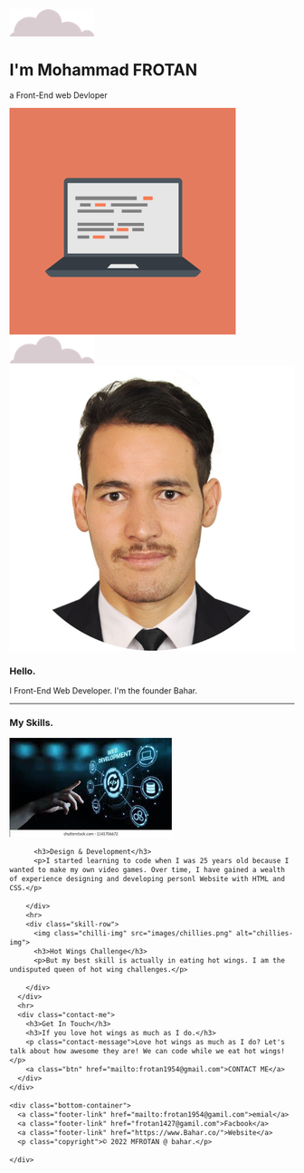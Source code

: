 <!DOCTYPE html>
<html lang="en" dir="ltr">
  <head>
    <meta charset="utf-8">
    <link rel="stylesheet" href="CSS/style.css">
    <link rel="shortcut icon" href="images/favicon.ico">
  </head>
  <body>
    <div class="Top-container">
      <img class="top-cloud" src="images/cloud.png" alt="cloud">
      <h1>I'm Mohammad FROTAN</h1>
      <p>a Front-End <span class="pro">web</span> Devloper</p>
      <img src="images/computer.png" alt="muntain-images">
      <img  class="bottom-cloud"src="images/cloud.png" alt="cloud">
    </div>
    <div class="midle-container">
        <div class="profile">
          <img class="my-photo"src="images/MF1.png" alt="angela-profile-img">
          <h3>Hello.</h3>
          <p class="intro">I  Front-End Web Developer. I'm the founder Bahar.</p>
        </div>
  <hr>
      <div class="skills">
        <h3>My Skills.</h3>
        <div class="skill-row">
          <img class="code-img" src="images/desgin.jpg" alt="code-img">

          <h3>Design & Development</h3>
          <p>I started learning to code when I was 25 years old because I wanted to make my own video games. Over time, I have gained a wealth of experience designing and developing personl Website with HTML and CSS.</p>

        </div>
        <hr>
        <div class="skill-row">
          <img class="chilli-img" src="images/chillies.png" alt="chillies-img">
          <h3>Hot Wings Challenge</h3>
          <p>But my best skill is actually in eating hot wings. I am the undisputed queen of hot wing challenges.</p>

        </div>
      </div>
      <hr>
      <div class="contact-me">
        <h3>Get In Touch</h3>
        <h3>If you love hot wings as much as I do.</h3>
        <p class="contact-message">Love hot wings as much as I do? Let's talk about how awesome they are! We can code while we eat hot wings!</p>
        <a class="btn" href="mailto:frotan1954@gmail.com">CONTACT ME</a>
      </div>
    </div>

    <div class="bottom-container">
      <a class="footer-link" href="mailto:frotan1954@gamil.com">emial</a>
      <a class="footer-link" href="frotan1427@gamil.com">Facbook</a>
      <a class="footer-link" href="https://www.Bahar.co/">Website</a>
      <p class="copyright">© 2022 MFROTAN @ bahar.</p>

    </div>
  </body>
</html>
